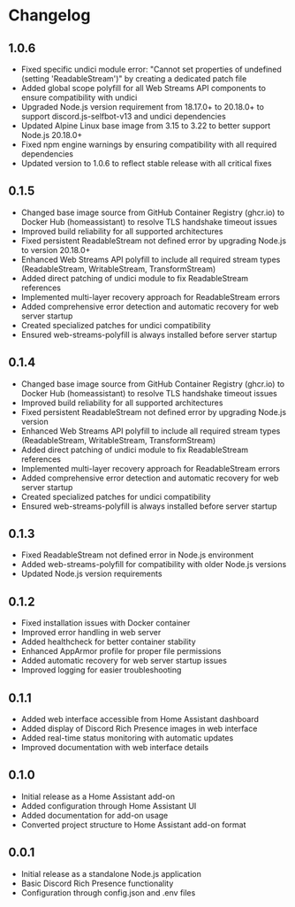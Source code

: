 # Changelog

## 1.0.6

- Fixed specific undici module error: "Cannot set properties of undefined (setting 'ReadableStream')" by creating a dedicated patch file
- Added global scope polyfill for all Web Streams API components to ensure compatibility with undici
- Upgraded Node.js version requirement from 18.17.0+ to 20.18.0+ to support discord.js-selfbot-v13 and undici dependencies
- Updated Alpine Linux base image from 3.15 to 3.22 to better support Node.js 20.18.0+
- Fixed npm engine warnings by ensuring compatibility with all required dependencies
- Updated version to 1.0.6 to reflect stable release with all critical fixes

## 0.1.5

- Changed base image source from GitHub Container Registry (ghcr.io) to Docker Hub (homeassistant) to resolve TLS handshake timeout issues
- Improved build reliability for all supported architectures
- Fixed persistent ReadableStream not defined error by upgrading Node.js to version 20.18.0+
- Enhanced Web Streams API polyfill to include all required stream types (ReadableStream, WritableStream, TransformStream)
- Added direct patching of undici module to fix ReadableStream references
- Implemented multi-layer recovery approach for ReadableStream errors
- Added comprehensive error detection and automatic recovery for web server startup
- Created specialized patches for undici compatibility
- Ensured web-streams-polyfill is always installed before server startup

## 0.1.4

- Changed base image source from GitHub Container Registry (ghcr.io) to Docker Hub (homeassistant) to resolve TLS handshake timeout issues
- Improved build reliability for all supported architectures
- Fixed persistent ReadableStream not defined error by upgrading Node.js version
- Enhanced Web Streams API polyfill to include all required stream types (ReadableStream, WritableStream, TransformStream)
- Added direct patching of undici module to fix ReadableStream references
- Implemented multi-layer recovery approach for ReadableStream errors
- Added comprehensive error detection and automatic recovery for web server startup
- Created specialized patches for undici compatibility
- Ensured web-streams-polyfill is always installed before server startup

## 0.1.3

- Fixed ReadableStream not defined error in Node.js environment
- Added web-streams-polyfill for compatibility with older Node.js versions
- Updated Node.js version requirements

## 0.1.2

- Fixed installation issues with Docker container
- Improved error handling in web server
- Added healthcheck for better container stability
- Enhanced AppArmor profile for proper file permissions
- Added automatic recovery for web server startup issues
- Improved logging for easier troubleshooting

## 0.1.1

- Added web interface accessible from Home Assistant dashboard
- Added display of Discord Rich Presence images in web interface
- Added real-time status monitoring with automatic updates
- Improved documentation with web interface details

## 0.1.0

- Initial release as a Home Assistant add-on
- Added configuration through Home Assistant UI
- Added documentation for add-on usage
- Converted project structure to Home Assistant add-on format

## 0.0.1

- Initial release as a standalone Node.js application
- Basic Discord Rich Presence functionality
- Configuration through config.json and .env files